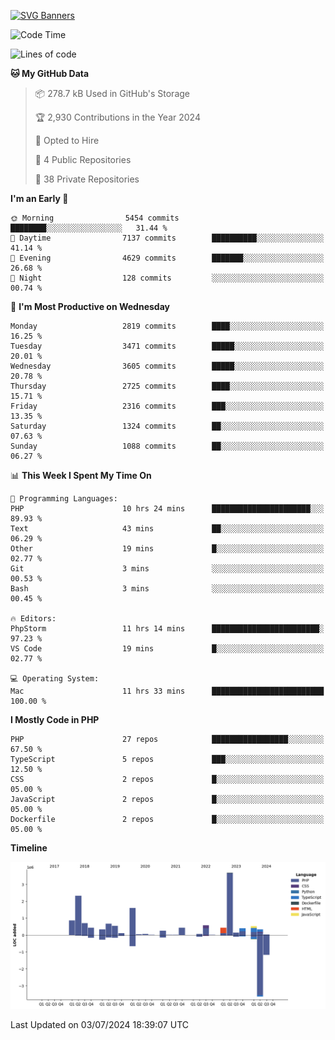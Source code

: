 [![SVG Banners](https://svg-banners.vercel.app/api?type=glitch&text1=Gere_Lajos%F0%9F%92%BB&width=800&height=400)](https://github.com/Akshay090/svg-banners)

<!--START_SECTION:waka-->
![Code Time](http://img.shields.io/badge/Code%20Time-1%2C751%20hrs%2017%20mins-blue)

![Lines of code](https://img.shields.io/badge/From%20Hello%20World%20I%27ve%20Written-14.5%20million%20lines%20of%20code-blue)

**🐱 My GitHub Data** 

> 📦 278.7 kB Used in GitHub's Storage 
 > 
> 🏆 2,930 Contributions in the Year 2024
 > 
> 💼 Opted to Hire
 > 
> 📜 4 Public Repositories 
 > 
> 🔑 38 Private Repositories 
 > 
**I'm an Early 🐤** 

```text
🌞 Morning                5454 commits        ████████░░░░░░░░░░░░░░░░░   31.44 % 
🌆 Daytime                7137 commits        ██████████░░░░░░░░░░░░░░░   41.14 % 
🌃 Evening                4629 commits        ███████░░░░░░░░░░░░░░░░░░   26.68 % 
🌙 Night                  128 commits         ░░░░░░░░░░░░░░░░░░░░░░░░░   00.74 % 
```
📅 **I'm Most Productive on Wednesday** 

```text
Monday                   2819 commits        ████░░░░░░░░░░░░░░░░░░░░░   16.25 % 
Tuesday                  3471 commits        █████░░░░░░░░░░░░░░░░░░░░   20.01 % 
Wednesday                3605 commits        █████░░░░░░░░░░░░░░░░░░░░   20.78 % 
Thursday                 2725 commits        ████░░░░░░░░░░░░░░░░░░░░░   15.71 % 
Friday                   2316 commits        ███░░░░░░░░░░░░░░░░░░░░░░   13.35 % 
Saturday                 1324 commits        ██░░░░░░░░░░░░░░░░░░░░░░░   07.63 % 
Sunday                   1088 commits        ██░░░░░░░░░░░░░░░░░░░░░░░   06.27 % 
```


📊 **This Week I Spent My Time On** 

```text
💬 Programming Languages: 
PHP                      10 hrs 24 mins      ██████████████████████░░░   89.93 % 
Text                     43 mins             ██░░░░░░░░░░░░░░░░░░░░░░░   06.29 % 
Other                    19 mins             █░░░░░░░░░░░░░░░░░░░░░░░░   02.77 % 
Git                      3 mins              ░░░░░░░░░░░░░░░░░░░░░░░░░   00.53 % 
Bash                     3 mins              ░░░░░░░░░░░░░░░░░░░░░░░░░   00.45 % 

🔥 Editors: 
PhpStorm                 11 hrs 14 mins      ████████████████████████░   97.23 % 
VS Code                  19 mins             █░░░░░░░░░░░░░░░░░░░░░░░░   02.77 % 

💻 Operating System: 
Mac                      11 hrs 33 mins      █████████████████████████   100.00 % 
```

**I Mostly Code in PHP** 

```text
PHP                      27 repos            █████████████████░░░░░░░░   67.50 % 
TypeScript               5 repos             ███░░░░░░░░░░░░░░░░░░░░░░   12.50 % 
CSS                      2 repos             █░░░░░░░░░░░░░░░░░░░░░░░░   05.00 % 
JavaScript               2 repos             █░░░░░░░░░░░░░░░░░░░░░░░░   05.00 % 
Dockerfile               2 repos             █░░░░░░░░░░░░░░░░░░░░░░░░   05.00 % 
```



**Timeline**

![Lines of Code chart](https://raw.githubusercontent.com/gere-lajos/gere-lajos/main/assets/bar_graph.png)


 Last Updated on 03/07/2024 18:39:07 UTC
<!--END_SECTION:waka-->
